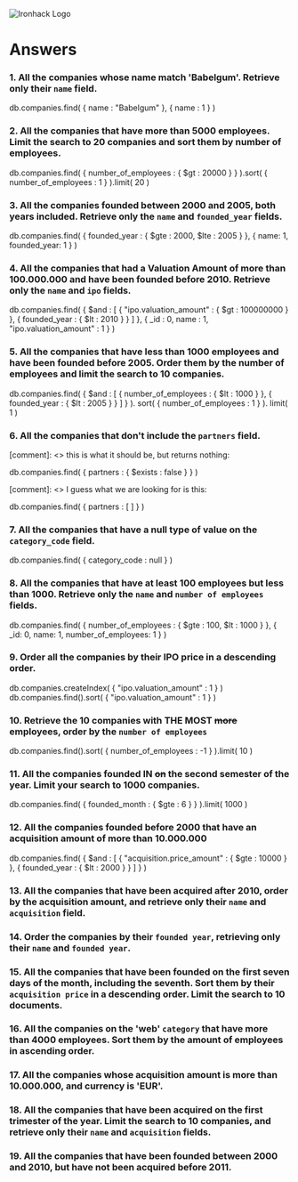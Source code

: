![Ironhack Logo](https://i.imgur.com/1QgrNNw.png)

# Answers

### 1. All the companies whose name match 'Babelgum'. Retrieve only their `name` field.

db.companies.find( { name : "Babelgum" }, { name : 1 } )

### 2. All the companies that have more than 5000 employees. Limit the search to 20 companies and sort them by **number of employees**.

db.companies.find( { number_of_employees : { $gt : 20000 } } ).sort( { number_of_employees : 1 } ).limit( 20 )

### 3. All the companies founded between 2000 and 2005, both years included. Retrieve only the `name` and `founded_year` fields.

db.companies.find( { founded_year : { $gte : 2000, $lte : 2005 } }, { name: 1, founded_year: 1 } )

### 4. All the companies that had a Valuation Amount of more than 100.000.000 and have been founded before 2010. Retrieve only the `name` and `ipo` fields.

db.companies.find( {
  $and : [
    { "ipo.valuation_amount" : { $gt : 100000000 } },
    { founded_year : { $lt : 2010 } }
  ]
},
{ _id : 0, name : 1, "ipo.valuation_amount" : 1 } )

### 5. All the companies that have less than 1000 employees and have been founded before 2005. Order them by the number of employees and limit the search to 10 companies.

db.companies.find( {
  $and : [
    { number_of_employees : { $lt : 1000 } },
    { founded_year : { $lt : 2005 } }
  ]
} ).
sort( { number_of_employees : 1 } ).
limit( 1 )

### 6. All the companies that don't include the `partners` field.

[comment]: <> this is what it should be, but returns nothing:

db.companies.find( { partners : { $exists : false } } )

[comment]: <> I guess what we are looking for is this:

db.companies.find( { partners : [ ] } )

### 7. All the companies that have a null type of value on the `category_code` field.

db.companies.find( { category_code : null } )

### 8. All the companies that have at least 100 employees but less than 1000. Retrieve only the `name` and `number of employees` fields.

db.companies.find( { number_of_employees : { $gte : 100, $lt : 1000 } }, { _id: 0, name: 1, number_of_employees: 1 } )

### 9. Order all the companies by their IPO price in a descending order.

db.companies.createIndex( { "ipo.valuation_amount" : 1 } )
db.companies.find().sort( { "ipo.valuation_amount" : 1 } )

### 10. Retrieve the 10 companies with THE MOST ~~more~~ employees, order by the `number of employees`

db.companies.find().sort( { number_of_employees : -1 } ).limit( 10 )

### 11. All the companies founded IN ~~on~~ the second semester of the year. Limit your search to 1000 companies.

db.companies.find( { founded_month : { $gte : 6 } } ).limit( 1000 )

<!-- Your Code Goes Here -->

### 12. All the companies founded before 2000 that have an acquisition amount of more than 10.000.000

db.companies.find( {
  $and : [
    { "acquisition.price_amount" : { $gte : 10000 } },
    { founded_year : { $lt : 2000 } }
  ]
} )

<!-- Your Code Goes Here -->

### 13. All the companies that have been acquired after 2010, order by the acquisition amount, and retrieve only their `name` and `acquisition` field.

<!-- Your Code Goes Here -->

### 14. Order the companies by their `founded year`, retrieving only their `name` and `founded year`.

<!-- Your Code Goes Here -->

### 15. All the companies that have been founded on the first seven days of the month, including the seventh. Sort them by their `acquisition price` in a descending order. Limit the search to 10 documents.

<!-- Your Code Goes Here -->

### 16. All the companies on the 'web' `category` that have more than 4000 employees. Sort them by the amount of employees in ascending order.

<!-- Your Code Goes Here -->

### 17. All the companies whose acquisition amount is more than 10.000.000, and currency is 'EUR'.

<!-- Your Code Goes Here -->

### 18. All the companies that have been acquired on the first trimester of the year. Limit the search to 10 companies, and retrieve only their `name` and `acquisition` fields.

<!-- Your Code Goes Here -->

### 19. All the companies that have been founded between 2000 and 2010, but have not been acquired before 2011.

<!-- Your Code Goes Here -->
